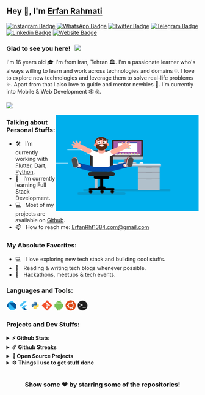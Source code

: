 ## Hey 👋, I'm [Erfan Rahmati](https://github.com/ErfanRht/)


[![Instagram Badge](https://img.shields.io/badge/-Instagram-e4405f?style=flat-square&logo=Instagram&logoColor=white)](https://instagram.com/ErfanRahmatei/)
[![WhatsApp Badge](https://img.shields.io/badge/-Whatsapp-4FCE5D?style=flat-square&logo=Whatsapp&logoColor=white)](https://api.whatsapp.com/send?phone=0989397288246)
[![Twitter Badge](https://img.shields.io/badge/-Twitter-00acee?style=flat-square&logo=Twitter&logoColor=white)](https://twitter.com/ErfanRht)
[![Telegram Badge](https://img.shields.io/badge/-Telegram-0088cc?style=flat-square&logo=Telegram&logoColor=white)](https://t.me/ErfanRht)
[![Linkedin Badge](https://img.shields.io/badge/-LinkedIn-0e76a8?style=flat-square&logo=Linkedin&logoColor=white)](https://linkedin.com/in/ErfanRahmati)
[![Website Badge](https://img.shields.io/badge/Website-3b5998?style=flat-square&logo=google-chrome&logoColor=white)](https://ErfanRht.github.io/)

### Glad to see you here! &nbsp; ![](https://visitor-badge.glitch.me/badge?page_id=ErfanRht.ErfanRht&style=flat-square&color=0088cc)

I'm 16 years old 🎓 I'm from Iran, Tehran 🏛. I'm a passionate learner who's always willing to learn and work across technologies and domains 💡. I love to explore new technologies and leverage them to solve real-life problems ✨. Apart from that I also love to guide and mentor newbies 👨. I'm currently into Mobile & Web Development 🕸️  🤓.


[![](https://gitwar.herokuapp.com/badge?username=ErfanRht&label=Gitwar%20Profile%20Score&style=for-the-badge&color=0088cc)](https://gitwar.herokuapp.com/)

<img align="right" height="250" width="375" alt="" src="https://raw.githubusercontent.com/ErfanRht/ErfanRht/main/gifs/coder.gif" />

### Talking about Personal Stuffs:

- 🛠 &nbsp; I’m currently working with [Flutter](https://Flutter.dev), [Dart](https://Dart.dev), [Python](https://www.python.org).
- 🚀 &nbsp; I’m currently learning Full Stack Development.
- 💻 &nbsp; Most of my projects are available on [Github](https://github.com/ErfanRht).
- 📫 &nbsp; How to reach me: ErfanRht1384.com@gmail.com

### My Absolute Favorites:

- 💻 &nbsp; I love exploring new tech stack and building cool stuffs.
- 📰 &nbsp; Reading & writing tech blogs whenever possible.
- 🍕 &nbsp; Hackathons, meetups & tech events.

### Languages and Tools:

<code><img height="27" src="https://raw.githubusercontent.com/github/explore/80688e429a7d4ef2fca1e82350fe8e3517d3494d/topics/dart/dart.png" alt="dart"></code>
<code><img height="27" src="https://raw.githubusercontent.com/github/explore/80688e429a7d4ef2fca1e82350fe8e3517d3494d/topics/flutter/flutter.png" alt="flutter"></code>
<code><img height="27" src="https://raw.githubusercontent.com/github/explore/80688e429a7d4ef2fca1e82350fe8e3517d3494d/topics/python/python.png" alt="python"></code>
<code><img height="27" src="https://raw.githubusercontent.com/devicons/devicon/master/icons/git/git-original.svg" alt="git"></code>
<code><img height="27" src="https://raw.githubusercontent.com/github/explore/80688e429a7d4ef2fca1e82350fe8e3517d3494d/topics/android/android.png" alt="android"></code>
<code><img height="27" src="https://raw.githubusercontent.com/github/explore/80688e429a7d4ef2fca1e82350fe8e3517d3494d/topics/ubuntu/ubuntu.png" alt="ubuntu"></code>
<code><img height="27" src="https://raw.githubusercontent.com/github/explore/80688e429a7d4ef2fca1e82350fe8e3517d3494d/topics/terminal/terminal.png" alt="terminal"></code>


### Projects and Dev Stuffs:

<details>	
  <summary><b>⚡ Github Stats</b></summary>

<img height="180em" src="https://github-readme-stats.vercel.app/api?username=ErfanRht&show_icons=true&hide_border=true&&count_private=true&include_all_commits=true" />
<img height="180em" src="https://github-readme-stats.vercel.app/api/top-langs/?username=ErfanRht&exclude_repo=KNN-Image-Classification&show_icons=true&hide_border=true&layout=compact&langs_count=8"/>
</details>


<details>	
  <summary><b>☄️ Github Streaks</b></summary>

<img height="180em" src="https://github-readme-streak-stats.herokuapp.com/?user=ErfanRht&hide_border=true" />
</details>

<details>
  <summary><b>🚀 Open Source Projects</b></summary>

  <br />
  <table>
    <thead align="center">
      <tr border: none;>
        <td><b>💻 Projects</b></td>
        <td><b>🌟 Stars</b></td>
        <td><b>🍴 Forks</b></td>
        <td><b>🐛 Issues</b></td>
        <td><b>🔔 Pull Requests</b></td>
        <td><b>👨‍💻 Language</b></td>
      </tr>
    </thead>
    <tbody>
      <tr>
	<td><a href="https://github.com/ErfanRht/Sudo-Wallpapers"><b>📷 Sudo-Wallpapers</b></a></td>
        <td><img alt="Stars" src="https://img.shields.io/github/stars/ErfanRht/Sudo-Wallpapers?style=flat-square&labelColor=343b41"/></td>
        <td><img alt="Forks" src="https://img.shields.io/github/forks/ErfanRht/Sudo-Wallpapers?style=flat-square&labelColor=343b41"/></td>
        <td><img alt="Issues" src="https://img.shields.io/github/issues/ErfanRht/Sudo-Wallpapers?style=flat-square"/></td>
        <td><img alt="Pull Requests" src="https://img.shields.io/github/issues-pr/ErfanRht/Sudo-Wallpapers?style=flat-square"/></td>
        <td><img alt="Language" src="https://img.shields.io/github/languages/top/ErfanRht/Sudo-Wallpapers?style=flat-square"/></td>
      </tr>
      <tr>
	<td><a href="https://github.com/ErfanRht/My-Personal-Website"><b>👤 My-Personal-Website</b></a></td>
        <td><img alt="Stars" src="https://img.shields.io/github/stars/ErfanRht/My-Personal-Website?style=flat-square&labelColor=343b41"/></td>
        <td><img alt="Forks" src="https://img.shields.io/github/forks/ErfanRht/My-Personal-Website?style=flat-square&labelColor=343b41"/></td>
        <td><img alt="Issues" src="https://img.shields.io/github/issues/ErfanRht/My-Personal-Website?style=flat-square"/></td>
        <td><img alt="Pull Requests" src="https://img.shields.io/github/issues-pr/ErfanRht/My-Personal-Website?style=flat-square"/></td>
        <td><img alt="Language" src="https://img.shields.io/github/languages/top/ErfanRht/My-Personal-Website?style=flat-square"/></td>
      </tr>
      <tr>
	<td><a href="https://github.com/ErfanRht/Spammer"><b>💬 Spammer</b></a></td>
        <td><img alt="Stars" src="https://img.shields.io/github/stars/ErfanRht/Spammer?style=flat-square&labelColor=343b41"/></td>
        <td><img alt="Forks" src="https://img.shields.io/github/forks/ErfanRht/Spammer?style=flat-square&labelColor=343b41"/></td>
        <td><img alt="Issues" src="https://img.shields.io/github/issues/ErfanRht/Spammer?style=flat-square"/></td>
        <td><img alt="Pull Requests" src="https://img.shields.io/github/issues-pr/ErfanRht/Spammer?style=flat-square"/></td>
        <td><img alt="Language" src="https://img.shields.io/github/languages/top/ErfanRht/Spammer?style=flat-square"/></td>
      </tr>
      <tr>
	<td><a href="https://github.com/ErfanRht/WhatsApp-spammer"><b>💬 WhatsApp-spammer</b></a></td>
        <td><img alt="Stars" src="https://img.shields.io/github/stars/ErfanRht/WhatsApp-spammer?style=flat-square&labelColor=343b41"/></td>
        <td><img alt="Forks" src="https://img.shields.io/github/forks/ErfanRht/WhatsApp-spammer?style=flat-square&labelColor=343b41"/></td>
        <td><img alt="Issues" src="https://img.shields.io/github/issues/ErfanRht/WhatsApp-spammer?style=flat-square"/></td>
        <td><img alt="Pull Requests" src="https://img.shields.io/github/issues-pr/ErfanRht/WhatsApp-spammer?style=flat-square"/></td>
        <td><img alt="Language" src="https://img.shields.io/github/languages/top/ErfanRht/WhatsApp-spammer?style=flat-square"/></td>
      </tr>
    </tbody>
  </table>
  <br />
</details>
 
<details>	
  <br />
  <summary><b>⚙️ Things I use to get stuff done</b></summary>
  	<ul>
  	    <li><b>OS:</b> Ubuntu 20.04</li>
	    <li><b>Laptop: </b> Lenovo Z51 (i7)
  	    <li><b>Browser: </b> Chorme Web Browser</li>
	    <li><b>Terminal: </b> ZSH: Oh My Zsh (PowerLevel10k)</li>
	    <li><b>Code Editor:</b> VSCode - The best editor out there.</li>
	    <li><b>To Stay Updated:</b> Dev.to, Medium, Virgool, Instagram and Twitter.</li>
	    <br />
	
</details>

#

<div align="center">

### Show some ❤️ by starring some of the repositories!

</div>



